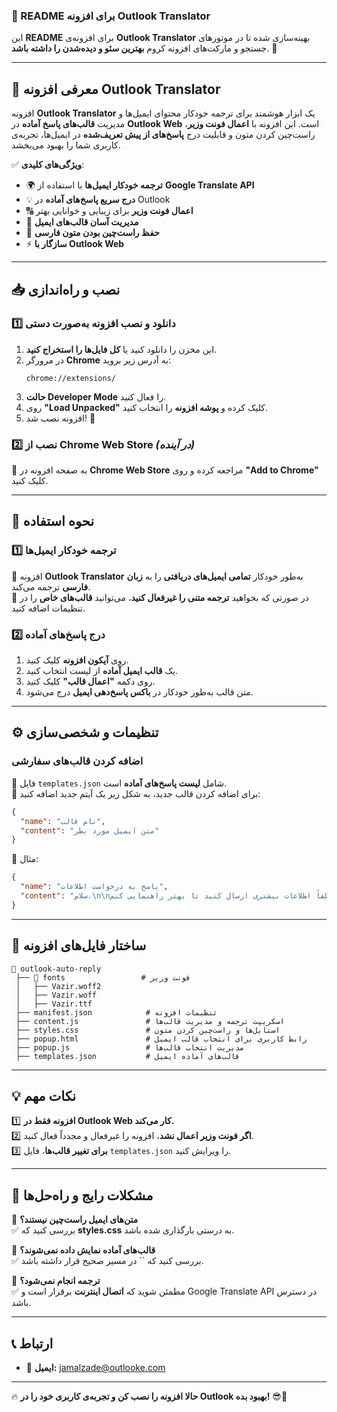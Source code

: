 ### 📝 README برای افزونه Outlook Translator

این **README** برای افزونه‌ی **Outlook Translator** بهینه‌سازی شده تا در موتورهای جستجو و مارکت‌های افزونه کروم **بهترین سئو و دیده‌شدن را داشته باشد**. 🚀

---

## **📌 معرفی افزونه Outlook Translator**

افزونه **Outlook Translator** یک ابزار هوشمند برای ترجمه خودکار محتوای ایمیل‌ها و مدیریت **قالب‌های پاسخ آماده** در **Outlook Web** است. این افزونه با **اعمال فونت وزیر**، راست‌چین کردن متون و قابلیت درج **پاسخ‌های از پیش تعریف‌شده** در ایمیل‌ها، تجربه‌ی کاربری شما را بهبود می‌بخشد.

✅ **ویژگی‌های کلیدی**:

- 🌍 **ترجمه خودکار ایمیل‌ها** با استفاده از **Google Translate API**
- 💡 **درج سریع پاسخ‌های آماده** در Outlook
- 🔠 **اعمال فونت وزیر** برای زیبایی و خوانایی بهتر
- 📩 **مدیریت آسان قالب‌های ایمیل**
- 🎯 **حفظ راست‌چین بودن متون فارسی**
- ⚡ **سازگار با Outlook Web**

---

## **📥 نصب و راه‌اندازی**

### 1️⃣ **دانلود و نصب افزونه به‌صورت دستی**

1. این مخزن را دانلود کنید یا **کل فایل‌ها را استخراج کنید**.
2. در مرورگر **Chrome** به آدرس زیر بروید:
   ```
   chrome://extensions/
   ```
3. **حالت Developer Mode** را فعال کنید.
4. روی **"Load Unpacked"** کلیک کرده و **پوشه افزونه** را انتخاب کنید.
5. افزونه نصب شد! 🎉

### 2️⃣ **نصب از Chrome Web Store** *(در آینده)*

🔹 به صفحه افزونه در **Chrome Web Store** مراجعه کرده و روی **"Add to Chrome"** کلیک کنید.

---

## **🎯 نحوه استفاده**

### **1️⃣ ترجمه خودکار ایمیل‌ها**

🔹 افزونه **Outlook Translator** به‌طور خودکار **تمامی ایمیل‌های دریافتی** را به **زبان فارسی** ترجمه می‌کند.\
🔹 در صورتی که بخواهید **ترجمه متنی را غیرفعال کنید**، می‌توانید **قالب‌های خاص** را در تنظیمات اضافه کنید.

### **2️⃣ درج پاسخ‌های آماده**

1. روی **آیکون افزونه** کلیک کنید.
2. یک **قالب ایمیل آماده** از لیست انتخاب کنید.
3. روی دکمه **"اعمال قالب"** کلیک کنید.
4. متن قالب به‌طور خودکار در **باکس پاسخ‌دهی ایمیل** درج می‌شود.

---

## **⚙️ تنظیمات و شخصی‌سازی**

### **اضافه کردن قالب‌های سفارشی**

🔹 فایل `templates.json` شامل **لیست پاسخ‌های آماده** است.\
🔹 برای اضافه کردن قالب جدید، به شکل زیر یک آیتم جدید اضافه کنید:

```json
{
  "name": "نام قالب",
  "content": "متن ایمیل مورد نظر"
}
```

🔹 مثال:

```json
{
  "name": "پاسخ به درخواست اطلاعات",
  "content": "سلام،\n\nممنون از پیام شما. لطفاً اطلاعات بیشتری ارسال کنید تا بهتر راهنمایی کنم.\n\nسپاس،\n[نام شما]"
}
```

---

## **📂 ساختار فایل‌های افزونه**

```
📁 outlook-auto-reply
 ├── 📁 fonts                 # فونت وزیر
 │   ├── Vazir.woff2
 │   ├── Vazir.woff
 │   ├── Vazir.ttf
 ├── manifest.json            # تنظیمات افزونه
 ├── content.js               # اسکریپت ترجمه و مدیریت قالب‌ها
 ├── styles.css               # استایل‌ها و راست‌چین کردن متون
 ├── popup.html               # رابط کاربری برای انتخاب قالب ایمیل
 ├── popup.js                 # مدیریت انتخاب قالب‌ها
 ├── templates.json           # قالب‌های آماده ایمیل
```

---

## **💡 نکات مهم**

1️⃣ **افزونه فقط در Outlook Web کار می‌کند.**\
2️⃣ **اگر فونت وزیر اعمال نشد**، افزونه را غیرفعال و مجدداً فعال کنید.\
3️⃣ **برای تغییر قالب‌ها**، فایل `templates.json` را ویرایش کنید.

---

## **🔧 مشکلات رایج و راه‌حل‌ها**

🔹 **متن‌های ایمیل راست‌چین نیستند؟**\
✅ بررسی کنید که **styles.css** به درستی بارگذاری شده باشد.

🔹 **قالب‌های آماده نمایش داده نمی‌شوند؟**\
✅ بررسی کنید که \`\` در مسیر صحیح قرار داشته باشد.

🔹 **ترجمه انجام نمی‌شود؟**\
✅ مطمئن شوید که **اتصال اینترنت** برقرار است و Google Translate API در دسترس باشد.

---

## **📞  ارتباط**

- 📧 **ایمیل:** [jamalzade@outlooke.com](mailto\:jamalzade@outlooke.com)


---

🔥 **حالا افزونه را نصب کن و تجربه‌ی کاربری خود را در Outlook بهبود بده!** 😎🚀

